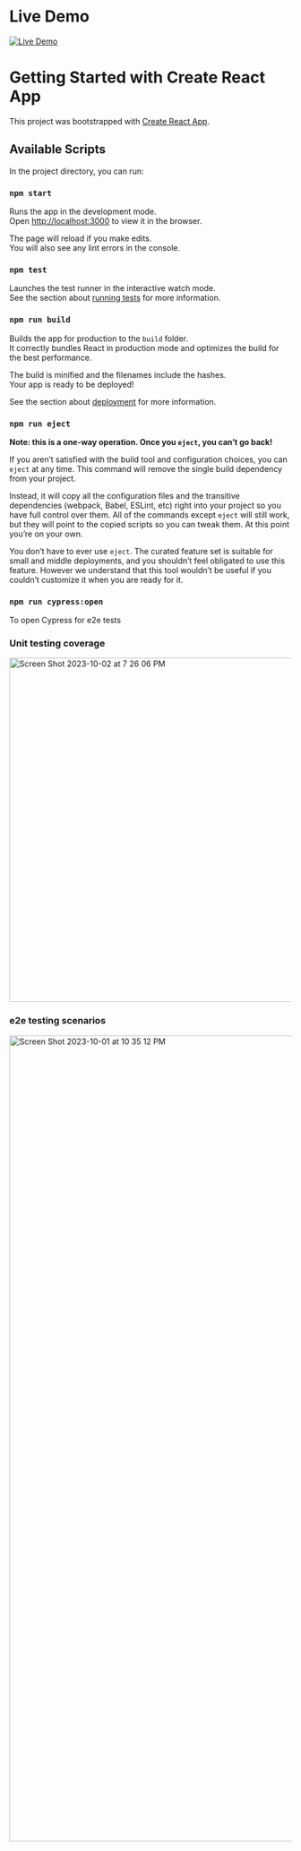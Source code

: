 # Live Demo

[![Live Demo](https://github-production-user-asset-6210df.s3.amazonaws.com/84875875/271855867-1668d6dc-69e5-4fb8-8b7d-cdd70489aa6b.png)](https://aitlaasri-aymane.github.io/pokelist/)


# Getting Started with Create React App

This project was bootstrapped with [Create React App](https://github.com/facebook/create-react-app).

## Available Scripts

In the project directory, you can run:

### `npm start`

Runs the app in the development mode.\
Open [http://localhost:3000](http://localhost:3000) to view it in the browser.

The page will reload if you make edits.\
You will also see any lint errors in the console.

### `npm test`

Launches the test runner in the interactive watch mode.\
See the section about [running tests](https://facebook.github.io/create-react-app/docs/running-tests) for more information.

### `npm run build`

Builds the app for production to the `build` folder.\
It correctly bundles React in production mode and optimizes the build for the best performance.

The build is minified and the filenames include the hashes.\
Your app is ready to be deployed!

See the section about [deployment](https://facebook.github.io/create-react-app/docs/deployment) for more information.

### `npm run eject`

**Note: this is a one-way operation. Once you `eject`, you can’t go back!**

If you aren’t satisfied with the build tool and configuration choices, you can `eject` at any time. This command will remove the single build dependency from your project.

Instead, it will copy all the configuration files and the transitive dependencies (webpack, Babel, ESLint, etc) right into your project so you have full control over them. All of the commands except `eject` will still work, but they will point to the copied scripts so you can tweak them. At this point you’re on your own.

You don’t have to ever use `eject`. The curated feature set is suitable for small and middle deployments, and you shouldn’t feel obligated to use this feature. However we understand that this tool wouldn’t be useful if you couldn’t customize it when you are ready for it.

### `npm run cypress:open`

To open Cypress for e2e tests

### Unit testing coverage

<img width="615" alt="Screen Shot 2023-10-02 at 7 26 06 PM" src="https://github.com/aitlaasri-aymane/pokelist/assets/84875875/65715264-8e1e-45c0-973a-4b3e73ad12c2">

### e2e testing scenarios

<img width="1440" alt="Screen Shot 2023-10-01 at 10 35 12 PM" src="https://github.com/aitlaasri-aymane/pokelist/assets/84875875/87726212-d814-414a-a24c-6b8c4165d1f8">
